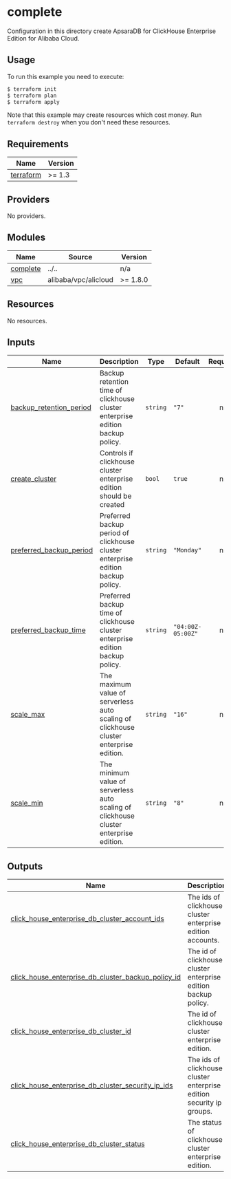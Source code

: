 # complete

Configuration in this directory create ApsaraDB for ClickHouse Enterprise Edition for Alibaba Cloud.
## Usage

To run this example you need to execute:

```bash
$ terraform init
$ terraform plan
$ terraform apply
```

Note that this example may create resources which cost money. Run `terraform destroy` when you don't need these resources.

<!-- BEGIN_TF_DOCS -->
## Requirements

| Name | Version |
|------|---------|
| <a name="requirement_terraform"></a> [terraform](#requirement\_terraform) | >= 1.3 |

## Providers

No providers.

## Modules

| Name | Source | Version |
|------|--------|---------|
| <a name="module_complete"></a> [complete](#module\_complete) | ../.. | n/a |
| <a name="module_vpc"></a> [vpc](#module\_vpc) | alibaba/vpc/alicloud | >= 1.8.0 |

## Resources

No resources.

## Inputs

| Name | Description | Type | Default | Required |
|------|-------------|------|---------|:--------:|
| <a name="input_backup_retention_period"></a> [backup\_retention\_period](#input\_backup\_retention\_period) | Backup retention time of clickhouse cluster enterprise edition backup policy. | `string` | `"7"` | no |
| <a name="input_create_cluster"></a> [create\_cluster](#input\_create\_cluster) | Controls if clickhouse cluster enterprise edition should be created | `bool` | `true` | no |
| <a name="input_preferred_backup_period"></a> [preferred\_backup\_period](#input\_preferred\_backup\_period) | Preferred backup period of clickhouse cluster enterprise edition backup policy. | `string` | `"Monday"` | no |
| <a name="input_preferred_backup_time"></a> [preferred\_backup\_time](#input\_preferred\_backup\_time) | Preferred backup time of clickhouse cluster enterprise edition backup policy. | `string` | `"04:00Z-05:00Z"` | no |
| <a name="input_scale_max"></a> [scale\_max](#input\_scale\_max) | The maximum value of serverless auto scaling of clickhouse cluster enterprise edition. | `string` | `"16"` | no |
| <a name="input_scale_min"></a> [scale\_min](#input\_scale\_min) | The minimum value of serverless auto scaling of clickhouse cluster enterprise edition. | `string` | `"8"` | no |

## Outputs

| Name | Description |
|------|-------------|
| <a name="output_click_house_enterprise_db_cluster_account_ids"></a> [click\_house\_enterprise\_db\_cluster\_account\_ids](#output\_click\_house\_enterprise\_db\_cluster\_account\_ids) | The ids of clickhouse cluster enterprise edition accounts. |
| <a name="output_click_house_enterprise_db_cluster_backup_policy_id"></a> [click\_house\_enterprise\_db\_cluster\_backup\_policy\_id](#output\_click\_house\_enterprise\_db\_cluster\_backup\_policy\_id) | The id of clickhouse cluster enterprise edition backup policy. |
| <a name="output_click_house_enterprise_db_cluster_id"></a> [click\_house\_enterprise\_db\_cluster\_id](#output\_click\_house\_enterprise\_db\_cluster\_id) | The id of clickhouse cluster enterprise edition. |
| <a name="output_click_house_enterprise_db_cluster_security_ip_ids"></a> [click\_house\_enterprise\_db\_cluster\_security\_ip\_ids](#output\_click\_house\_enterprise\_db\_cluster\_security\_ip\_ids) | The ids of clickhouse cluster enterprise edition security ip groups. |
| <a name="output_click_house_enterprise_db_cluster_status"></a> [click\_house\_enterprise\_db\_cluster\_status](#output\_click\_house\_enterprise\_db\_cluster\_status) | The status of clickhouse cluster enterprise edition. |
<!-- END_TF_DOCS -->